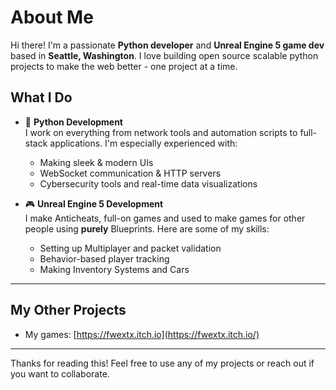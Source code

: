 # About Me

Hi there! I'm a passionate **Python developer** and **Unreal Engine 5 game dev** based in **Seattle, Washington**. I love building open source scalable python projects to make the web better - one project at a time.
## What I Do

- 🐍 **Python Development**  
  I work on everything from network tools and automation scripts to full-stack applications. I'm especially experienced with:
  - Making sleek & modern UIs
  - WebSocket communication & HTTP servers
  - Cybersecurity tools and real-time data visualizations

- 🎮 **Unreal Engine 5 Development**  
  I make Anticheats, full-on games and used to make games for other people using **purely** Blueprints. Here are some of my skills:
  - Setting up Multiplayer and packet validation
  - Behavior-based player tracking
  - Making Inventory Systems and Cars

---

## My Other Projects

- My games: [https://fwextx.itch.io](https://fwextx.itch.io/)

---

Thanks for reading this! Feel free to use any of my projects or reach out if you want to collaborate.
